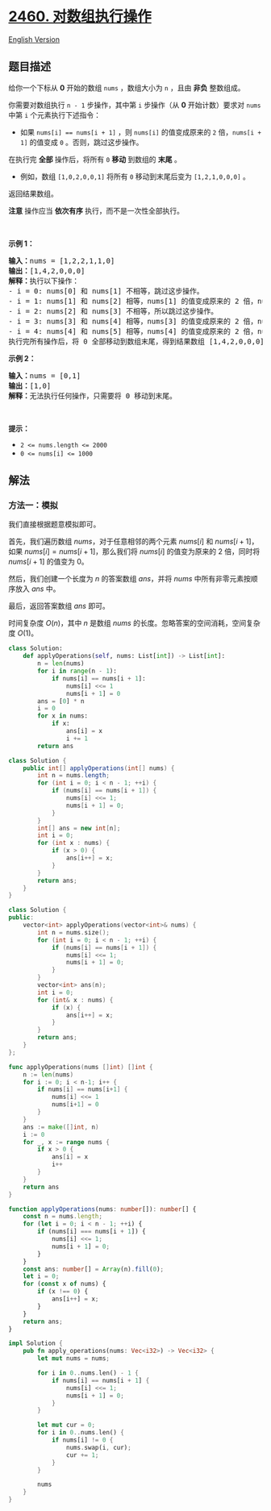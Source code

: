 # [2460. 对数组执行操作](https://leetcode.cn/problems/apply-operations-to-an-array)

[English Version](/solution/2400-2499/2460.Apply%20Operations%20to%20an%20Array/README_EN.md)

<!-- tags:数组,双指针,模拟 -->

<!-- difficulty:简单 -->

## 题目描述

<!-- 这里写题目描述 -->

<p>给你一个下标从 <strong>0</strong> 开始的数组 <code>nums</code> ，数组大小为 <code>n</code> ，且由 <strong>非负</strong> 整数组成。</p>

<p>你需要对数组执行 <code>n - 1</code> 步操作，其中第 <code>i</code> 步操作（从 <strong>0</strong> 开始计数）要求对 <code>nums</code> 中第 <code>i</code> 个元素执行下述指令：</p>

<ul>
	<li>如果 <code>nums[i] == nums[i + 1]</code> ，则 <code>nums[i]</code> 的值变成原来的 <code>2</code> 倍，<code>nums[i + 1]</code> 的值变成 <code>0</code> 。否则，跳过这步操作。</li>
</ul>

<p>在执行完 <strong>全部</strong> 操作后，将所有 <code>0</code> <strong>移动</strong> 到数组的 <strong>末尾</strong> 。</p>

<ul>
	<li>例如，数组 <code>[1,0,2,0,0,1]</code> 将所有 <code>0</code> 移动到末尾后变为 <code>[1,2,1,0,0,0]</code> 。</li>
</ul>

<p>返回结果数组。</p>

<p><strong>注意</strong> 操作应当 <strong>依次有序</strong> 执行，而不是一次性全部执行。</p>

<p>&nbsp;</p>

<p><strong>示例 1：</strong></p>

<pre>
<strong>输入：</strong>nums = [1,2,2,1,1,0]
<strong>输出：</strong>[1,4,2,0,0,0]
<strong>解释：</strong>执行以下操作：
- i = 0: nums[0] 和 nums[1] 不相等，跳过这步操作。
- i = 1: nums[1] 和 nums[2] 相等，nums[1] 的值变成原来的 2 倍，nums[2] 的值变成 0 。数组变成 [1,<em><strong>4</strong></em>,<em><strong>0</strong></em>,1,1,0] 。
- i = 2: nums[2] 和 nums[3] 不相等，所以跳过这步操作。
- i = 3: nums[3] 和 nums[4] 相等，nums[3] 的值变成原来的 2 倍，nums[4] 的值变成 0 。数组变成 [1,4,0,<em><strong>2</strong></em>,<em><strong>0</strong></em>,0] 。
- i = 4: nums[4] 和 nums[5] 相等，nums[4] 的值变成原来的 2 倍，nums[5] 的值变成 0 。数组变成 [1,4,0,2,<em><strong>0</strong></em>,<em><strong>0</strong></em>] 。
执行完所有操作后，将 0 全部移动到数组末尾，得到结果数组 [1,4,2,0,0,0] 。
</pre>

<p><strong>示例 2：</strong></p>

<pre>
<strong>输入：</strong>nums = [0,1]
<strong>输出：</strong>[1,0]
<strong>解释：</strong>无法执行任何操作，只需要将 0 移动到末尾。
</pre>

<p>&nbsp;</p>

<p><strong>提示：</strong></p>

<ul>
	<li><code>2 &lt;= nums.length &lt;= 2000</code></li>
	<li><code>0 &lt;= nums[i] &lt;= 1000</code></li>
</ul>

## 解法

### 方法一：模拟

我们直接根据题意模拟即可。

首先，我们遍历数组 $nums$，对于任意相邻的两个元素 $nums[i]$ 和 $nums[i+1]$，如果 $nums[i]=nums[i+1]$，那么我们将 $nums[i]$ 的值变为原来的 $2$ 倍，同时将 $nums[i+1]$ 的值变为 $0$。

然后，我们创建一个长度为 $n$ 的答案数组 $ans$，并将 $nums$ 中所有非零元素按顺序放入 $ans$ 中。

最后，返回答案数组 $ans$ 即可。

时间复杂度 $O(n)$，其中 $n$ 是数组 $nums$ 的长度。忽略答案的空间消耗，空间复杂度 $O(1)$。

<!-- tabs:start -->

```python
class Solution:
    def applyOperations(self, nums: List[int]) -> List[int]:
        n = len(nums)
        for i in range(n - 1):
            if nums[i] == nums[i + 1]:
                nums[i] <<= 1
                nums[i + 1] = 0
        ans = [0] * n
        i = 0
        for x in nums:
            if x:
                ans[i] = x
                i += 1
        return ans
```

```java
class Solution {
    public int[] applyOperations(int[] nums) {
        int n = nums.length;
        for (int i = 0; i < n - 1; ++i) {
            if (nums[i] == nums[i + 1]) {
                nums[i] <<= 1;
                nums[i + 1] = 0;
            }
        }
        int[] ans = new int[n];
        int i = 0;
        for (int x : nums) {
            if (x > 0) {
                ans[i++] = x;
            }
        }
        return ans;
    }
}
```

```cpp
class Solution {
public:
    vector<int> applyOperations(vector<int>& nums) {
        int n = nums.size();
        for (int i = 0; i < n - 1; ++i) {
            if (nums[i] == nums[i + 1]) {
                nums[i] <<= 1;
                nums[i + 1] = 0;
            }
        }
        vector<int> ans(n);
        int i = 0;
        for (int& x : nums) {
            if (x) {
                ans[i++] = x;
            }
        }
        return ans;
    }
};
```

```go
func applyOperations(nums []int) []int {
	n := len(nums)
	for i := 0; i < n-1; i++ {
		if nums[i] == nums[i+1] {
			nums[i] <<= 1
			nums[i+1] = 0
		}
	}
	ans := make([]int, n)
	i := 0
	for _, x := range nums {
		if x > 0 {
			ans[i] = x
			i++
		}
	}
	return ans
}
```

```ts
function applyOperations(nums: number[]): number[] {
    const n = nums.length;
    for (let i = 0; i < n - 1; ++i) {
        if (nums[i] === nums[i + 1]) {
            nums[i] <<= 1;
            nums[i + 1] = 0;
        }
    }
    const ans: number[] = Array(n).fill(0);
    let i = 0;
    for (const x of nums) {
        if (x !== 0) {
            ans[i++] = x;
        }
    }
    return ans;
}
```

```rust
impl Solution {
    pub fn apply_operations(nums: Vec<i32>) -> Vec<i32> {
        let mut nums = nums;

        for i in 0..nums.len() - 1 {
            if nums[i] == nums[i + 1] {
                nums[i] <<= 1;
                nums[i + 1] = 0;
            }
        }

        let mut cur = 0;
        for i in 0..nums.len() {
            if nums[i] != 0 {
                nums.swap(i, cur);
                cur += 1;
            }
        }

        nums
    }
}
```

<!-- tabs:end -->

<!-- end -->
